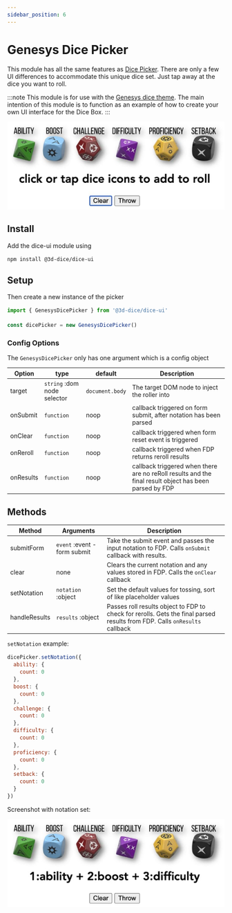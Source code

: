 ```yaml
---
sidebar_position: 6
---
```


# Genesys Dice Picker
This module has all the same features as [Dice Picker](/docs/addons/dicePicker). There are only a few UI differences to accommodate this unique dice set. Just tap away at the dice you want to roll.

:::note
This module is for use with the [Genesys dice theme](/docs/themes/genesys). The main intention of this module is to function as an example of how to create your own UI interface for the Dice Box.
:::

![Genesys Dice Picker Screenshot](/img/addons/genesysDicePicker1.jpg)

## Install
Add the dice-ui module using
```
npm install @3d-dice/dice-ui
```

## Setup
Then create a new instance of the picker
```javascript
import { GenesysDicePicker } from '@3d-dice/dice-ui'

const dicePicker = new GenesysDicePicker()
```

### Config Options
The `GenesysDicePicker` only has one argument which is a config object

| Option | type | default | Description |
|-|-|-|-|
| target | `string` :dom node selector | `document.body` | The target DOM node to inject the roller into |
| onSubmit | `function` | noop | callback triggered on form submit, after notation has been parsed |
| onClear | `function` | noop | callback triggered when form reset event is triggered |
| onReroll | `function` | noop | callback triggered when FDP returns reroll results |
| onResults | `function` | noop | callback triggered when there are no reRoll results and the final result object has been parsed by FDP |

## Methods

| Method | Arguments | Description |
|-|-|-|
| submitForm | `event` :event - form submit | Take the submit event and passes the input notation to FDP. Calls `onSubmit` callback with results. |
| clear | none | Clears the current notation and any values stored in FDP. Calls the `onClear` callback |
| setNotation | `notation` :object | Set the default values for tossing, sort of like placeholder values |
| handleResults | `results` :object | Passes roll results object to FDP to check for rerolls. Gets the final parsed results from FDP. Calls `onResults` callback |

`setNotation` example:
```javascript
dicePicker.setNotation({
  ability: {
    count: 0
  },
  boost: {
    count: 0
  },
  challenge: {
    count: 0
  },
  difficulty: {
    count: 0
  },
  proficiency: {
    count: 0
  },
  setback: {
    count: 0
  }
})
```

Screenshot with notation set:

![Set Notation](/img/addons/genesysDicePicker2.jpg)
